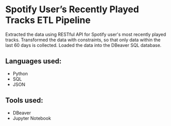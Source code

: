 # Spotify User’s Recently Played Tracks ETL Pipeline
Extracted the data using RESTful API for Spotify user's most recently played tracks. Transformed the data with constraints, so that only data within the last 60 days is collected. Loaded the data into the DBeaver SQL database.
## Languages used:
- Python
- SQL
- JSON
## Tools used:
- DBeaver
- Jupyter Notebook

